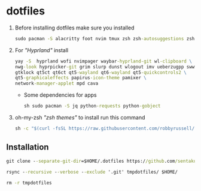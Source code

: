 # dotfiles

1. Before installing dotfiles make sure you installed

   ```cmd
   sudo pacman -S alacritty foot nvim tmux zsh zsh-autosuggestions zsh-syntax-highlighting
   ```

2. For _"Hyprland"_ install

   ```cmd
   yay -S  hyprland wofi nvimpager waybar-hyprland-git wl-clipboard \
   nwg-look hyprpicker-git grim slurp dunst wlogout imv ueberzugpp swww \
   gtklock qt5ct qt6ct qt5-wayland qt6-wayland qt5-quickcontrols2 \
   qt5-graphicaleffects papirus-icon-theme pamixer \
   network-manager-applet mpd cava
   ```

   - Some dependencies for apps

     ```cmd
     sh sudo pacman -S jq python-requests python-gobject
     ```

3. oh-my-zsh _"zsh themes"_ to install run this command

   ```cmd
   sh -c "$(curl -fsSL https://raw.githubusercontent.com/robbyrussell/oh-my-zsh/master/tools/install.sh)"
   ```

## Installation

```cmd
git clone --separate-git-dir=$HOME/.dotfiles https://github.com/sentakuhm/.dotfiles.git tmpdotfiles
```

```cmd
rsync --recursive --verbose --exclude '.git' tmpdotfiles/ $HOME/
```

```cmd
rm -r tmpdotfiles
```
